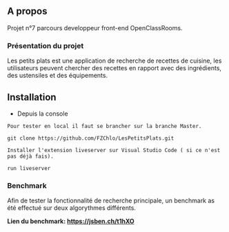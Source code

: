 ## A propos

Projet n°7 parcours developpeur front-end OpenClassRooms.

### Présentation du projet

Les petits plats est une application de recherche de recettes de cuisine, les utilisateurs peuvent chercher des recettes en rapport avec des ingrédients, des ustensiles et des équipements.

## Installation

- Depuis la console

```
Pour tester en local il faut se brancher sur la branche Master.

git clone https://github.com/FZChlo/LesPetitsPlats.git

Installer l'extension liveserver sur Visual Studio Code ( si ce n'est pas déjà fais).

run liveserver

```

### Benchmark

Afin de tester la fonctionnalité de recherche principale, un benchmark as été effectué sur deux algorythmes différents.

**Lien du benchmark: https://jsben.ch/t1hXO**
